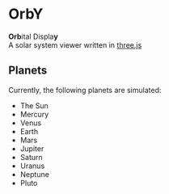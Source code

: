 # OrbY
**Orb**ital Displa**y**<br>
A solar system viewer written in [three.js](https://github.com/mrdoob/three.js/)

## Planets
Currently, the following planets are simulated:
* The Sun
* Mercury
* Venus
* Earth
* Mars
* Jupiter
* Saturn
* Uranus
* Neptune
* Pluto
